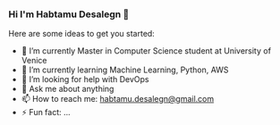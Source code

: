 ### Hi I'm Habtamu Desalegn 👋

Here are some ideas to get you started:

- 🔭 I’m currently Master in Computer Science student at University of Venice
- 🌱 I’m currently learning Machine Learning, Python, AWS
- 🤔 I’m looking for help with DevOps
- 💬 Ask me about anything
- 📫 How to reach me: habtamu.desalegn@gmail.com
- ⚡ Fun fact: ...

